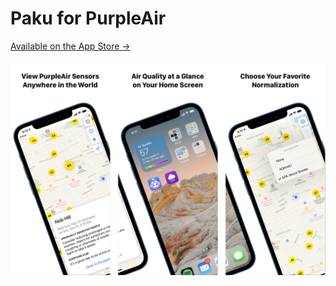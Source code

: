 # Paku for PurpleAir

[Available on the App Store →](https://apps.apple.com/us/app/paku-aqi-widget/id1534130193)

![Screenshots](screenshots.png)
